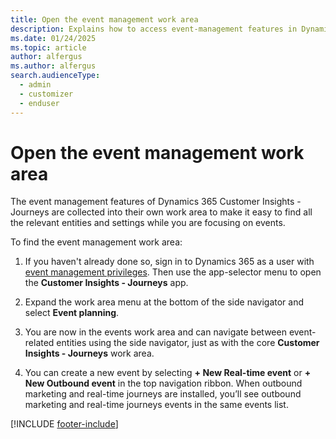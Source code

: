 ```yaml
---
title: Open the event management work area 
description: Explains how to access event-management features in Dynamics 365 Customer Insights - Journeys.
ms.date: 01/24/2025
ms.topic: article
author: alfergus
ms.author: alfergus
search.audienceType: 
  - admin
  - customizer
  - enduser
---
```


# Open the event management work area

The event management features of Dynamics 365 Customer Insights - Journeys are collected into their own work area to make it easy to find all the relevant entities and settings while you are focusing on events.

To find the event management work area:

1. If you haven't already done so, sign in to Dynamics 365 as a user with [event management privileges](admin-users-licenses-roles.md). Then use the app-selector menu to open the **Customer Insights - Journeys** app.

1. Expand the work area menu at the bottom of the side navigator and select **Event planning**.

1. You are now in the events work area and can navigate between event-related entities using the side navigator, just as with the core **Customer Insights - Journeys** work area.

1. You can create a new event by selecting **+ New Real-time event** or **+ New Outbound event** in the top navigation ribbon. When outbound marketing and real-time journeys are installed, you’ll see outbound marketing and real-time journeys events in the same events list. 

[!INCLUDE [footer-include](./includes/footer-banner.md)]
